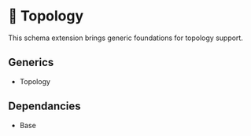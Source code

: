 # 🧩 Topology

This schema extension brings generic foundations for topology support.

## Generics

- Topology

## Dependancies

- Base
